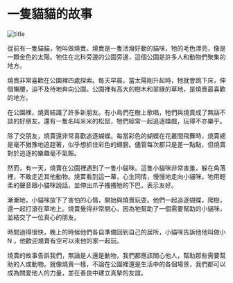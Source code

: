 # 一隻貓貓的故事

![title](https://megapx.dcard.tw/v1/images/43c26aa0-7195-4eff-92c1-e33a1fa101f6/responsive?width=1080)

從前有一隻貓貓，牠叫做燒賣。燒賣是一隻活潑好動的貓咪，牠的毛色漂亮，像是一顆金色的太陽。牠住在北科旁邊的公園旁邊，這個公園是許多人和動物們聚集的地方。

燒賣非常喜歡在公園裡四處探索。每天早晨，當太陽剛升起時，牠就會跳下床，伸個懶腰，迫不及待地奔向公園。公園裡有高大的樹木和翠綠的草地，是燒賣最喜歡的地方。

在公園裡，燒賣結識了許多新朋友。有小鳥們在樹上歌唱，牠們與燒賣成了無話不談的好朋友。還有一隻名叫米米的松鼠，牠們經常一起追逐嬉戲，玩得不亦樂乎。

除了交朋友，燒賣還非常喜歡追逐蝴蝶。每當彩色的蝴蝶在花叢間飛舞時，燒賣總是毫不猶豫地追趕著，似乎想抓住彩色的翅膀。儘管每次都只是差一點點，但燒賣對於追逐的樂趣毫不氣餒。

然而，有一天，燒賣在公園裡遇到了一隻小貓咪。這隻小貓咪非常害羞，躲在角落裡，不敢走近其他動物。燒賣看到這一幕，心生同情，慢慢地走向小貓咪。牠用輕柔的聲音跟小貓咪說話，並伸出爪子搔搔牠的下巴，表示友好。

漸漸地，小貓咪放下了害怕的心情，開始與燒賣玩耍。他們一起追逐蝴蝶，爬樹，還一起打滾在草地上。燒賣覺得非常開心，因為牠幫助了一個需要幫助的小貓咪，並結交了一位真心的朋友。

時間過得很快，晚上的時候他們各自準備回到自己的居所，小貓咪告訴他他叫做小 N ，他歡迎燒賣有空可以來他的家一起玩。

燒賣的故事告訴我們，無論是人還是動物，我們都應該關心他人，幫助那些需要幫助的人或動物。就像燒賣一樣，不論在公園裡還是生活中的各個場景，我們都可以成為關愛他人的力量，並在善良中建立真摯的友誼。


